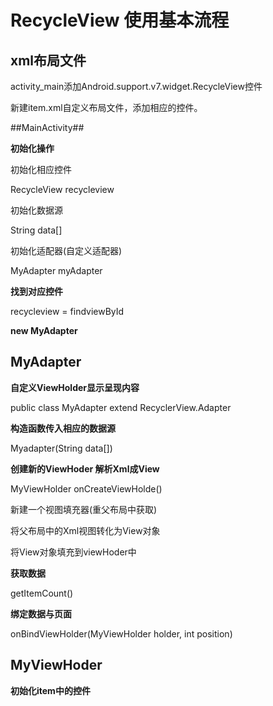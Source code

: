 
# RecycleView 使用基本流程 #



## xml布局文件 ##

activity_main添加Android.support.v7.widget.RecycleView控件

新建item.xml自定义布局文件，添加相应的控件。

##MainActivity##

**初始化操作**

初始化相应控件

RecycleView recycleview

初始化数据源

String data[]

初始化适配器(自定义适配器)

MyAdapter myAdapter

**找到对应控件**

recycleview = findviewById

**new MyAdapter**

## MyAdapter ##

**自定义ViewHolder显示呈现内容**

public class MyAdapter extend RecyclerView.Adapter<MyViewHoder>

**构造函数传入相应的数据源**

Myadapter(String data[])

**创建新的ViewHoder 解析Xml成View**

MyViewHolder onCreateViewHolde()

新建一个视图填充器(重父布局中获取)

将父布局中的Xml视图转化为View对象

将View对象填充到viewHoder中

**获取数据**

getItemCount()

**绑定数据与页面**

onBindViewHolder(MyViewHolder holder, int position) 

## MyViewHoder ##

**初始化item中的控件**




